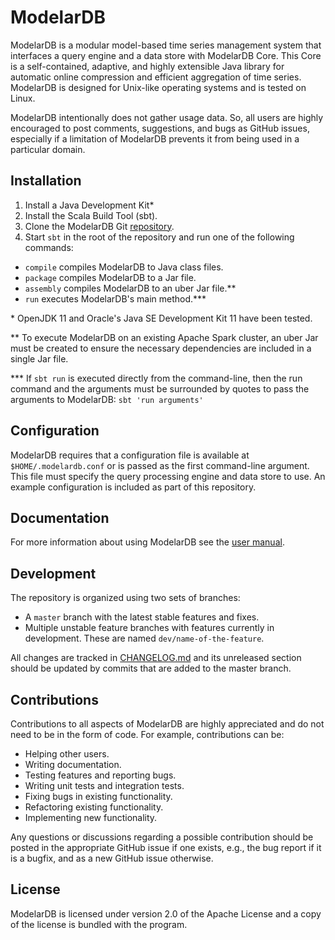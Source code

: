 # ModelarDB
ModelarDB is a modular model-based time series management system that
interfaces a query engine and a data store with ModelarDB Core. This Core is a
self-contained, adaptive, and highly extensible Java library for automatic
online compression and efficient aggregation of time series. ModelarDB is
designed for Unix-like operating systems and is tested on Linux.

ModelarDB intentionally does not gather usage data. So, all users are highly
encouraged to post comments, suggestions, and bugs as GitHub issues, especially
if a limitation of ModelarDB prevents it from being used in a particular
domain.

## Installation
1. Install a Java Development Kit\*
2. Install the Scala Build Tool (sbt).
3. Clone the ModelarDB Git [repository](https://github.com/ModelarData/ModelarDB).
4. Start `sbt` in the root of the repository and run one of the following commands:

- `compile` compiles ModelarDB to Java class files.
- `package` compiles ModelarDB to a Jar file.
- `assembly` compiles ModelarDB to an uber Jar file.\*\*
- `run` executes ModelarDB's main method.\*\*\*

\* OpenJDK 11 and Oracle's Java SE Development Kit 11 have been tested.

\*\* To execute ModelarDB on an existing Apache Spark cluster, an uber Jar must
be created to ensure the necessary dependencies are included in a single Jar
file.

\*\*\* If `sbt run` is executed directly from the command-line, then the run
command and the arguments must be surrounded by quotes to pass the arguments to
ModelarDB: `sbt 'run arguments'`

## Configuration
ModelarDB requires that a configuration file is available at
`$HOME/.modelardb.conf` or is passed as the first command-line argument. This
file must specify the query processing engine and data store to use. An example
configuration is included as part of this repository.

## Documentation
For more information about using ModelarDB see the [user manual](https://docs.modelardata.com/).

## Development
The repository is organized using two sets of branches:
- A `master` branch with the latest stable features and fixes.
- Multiple unstable feature branches with features currently in development.
  These are named `dev/name-of-the-feature`.

All changes are tracked in [CHANGELOG.md](CHANGELOG.md) and its unreleased
section should be updated by commits that are added to the master branch.

## Contributions
Contributions to all aspects of ModelarDB are highly appreciated and do not
need to be in the form of code. For example, contributions can be:

- Helping other users.
- Writing documentation.
- Testing features and reporting bugs.
- Writing unit tests and integration tests.
- Fixing bugs in existing functionality.
- Refactoring existing functionality.
- Implementing new functionality.

Any questions or discussions regarding a possible contribution should be posted
in the appropriate GitHub issue if one exists, e.g., the bug report if it is a
bugfix, and as a new GitHub issue otherwise.

## License
ModelarDB is licensed under version 2.0 of the Apache License and a copy of the
license is bundled with the program.
